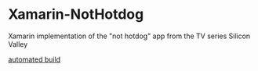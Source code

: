 # Xamarin-NotHotdog
Xamarin implementation of the "not hotdog" app from the TV series Silicon Valley

[automated build](https://build.mobile.azure.com/v0.1/apps/68d64e9f-622c-4a86-8840-2ade95378bef/branches/master/badge)

